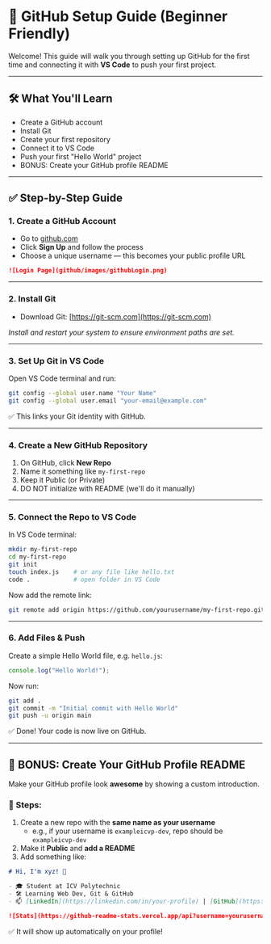 # 🚀 GitHub Setup Guide (Beginner Friendly)

Welcome! This guide will walk you through setting up GitHub for the first time and connecting it with **VS Code** to push your first project.

---

## 🛠️ What You'll Learn

- Create a GitHub account  
- Install Git 
- Create your first repository  
- Connect it to VS Code  
- Push your first "Hello World" project  
- BONUS: Create your GitHub profile README

---

## ✅ Step-by-Step Guide

### 1. Create a GitHub Account
- Go to [github.com](https://github.com)
- Click **Sign Up** and follow the process
- Choose a unique username — this becomes your public profile URL

```markdown
![Login Page](github/images/githubLogin.png)
```

---

### 2. Install Git
- Download Git: [https://git-scm.com](https://git-scm.com)

*Install and restart your system to ensure environment paths are set.*

---

### 3. Set Up Git in VS Code

Open VS Code terminal and run:

```bash
git config --global user.name "Your Name"
git config --global user.email "your-email@example.com"
```

✅ This links your Git identity with GitHub.

---

### 4. Create a New GitHub Repository

1. On GitHub, click **New Repo**
2. Name it something like `my-first-repo`
3. Keep it Public (or Private)
4. DO NOT initialize with README (we'll do it manually)

---

### 5. Connect the Repo to VS Code

In VS Code terminal:

```bash
mkdir my-first-repo
cd my-first-repo
git init
touch index.js    # or any file like hello.txt
code .            # open folder in VS Code
```

Now add the remote link:

```bash
git remote add origin https://github.com/yourusername/my-first-repo.git
```

---

### 6. Add Files & Push

Create a simple Hello World file, e.g. `hello.js`:

```js
console.log("Hello World!");
```

Now run:

```bash
git add .
git commit -m "Initial commit with Hello World"
git push -u origin main
```

✅ Done! Your code is now live on GitHub.

---

## 🌟 BONUS: Create Your GitHub Profile README

Make your GitHub profile look **awesome** by showing a custom introduction.

### 🔧 Steps:

1. Create a new repo with the **same name as your username**
   - e.g., if your username is `exampleicvp-dev`, repo should be `exampleicvp-dev`
2. Make it **Public** and **add a README**
3. Add something like:

```markdown
# Hi, I'm xyz! 👋

- 🎓 Student at ICV Polytechnic  
- 🛠️ Learning Web Dev, Git & GitHub  
- 📫 [LinkedIn](https://linkedin.com/in/your-profile) | [GitHub](https://github.com/yourusername)

![Stats](https://github-readme-stats.vercel.app/api?username=yourusername&show_icons=true)
```

✅ It will show up automatically on your profile!